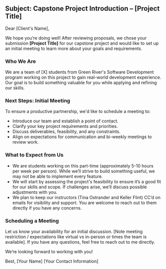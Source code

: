 ## Subject: Capstone Project Introduction – [Project Title]

Dear [Client's Name],

We hope you’re doing well! After reviewing proposals, we chose your submission **[Project Title]** for our capstone project and would like to set up an initial meeting to learn more about your goals and requirements.
### Who We Are

We are a team of [X] students from Green River's Software Development program working on this project to gain real-world development experience. Our goal is to build something valuable for you while applying and refining our skills.

### Next Steps: Initial Meeting

To ensure a productive partnership, we'd like to schedule a meeting to:

- Introduce our team and establish a point of contact.
- Clarify your key project requirements and priorities.
- Discuss deliverables, feasibility, and any constraints.
- Align on expectations for communication and bi-weekly meetings to review work.

### What to Expect from Us

- We are students working on this part-time (approximately 5-10 hours per week per person). While we’ll strive to build something useful, we may not be able to implement every feature.
- We will start by assessing the project's feasibility to ensure it’s a good fit for our skills and scope. If challenges arise, we’ll discuss possible adjustments with you.
- We plan to keep our instructors (Tina Ostrander and Keller Flint) CC’d on emails for visibility and support. You are welcome to reach out to them directly if you have any concerns.

### Scheduling a Meeting

Let us know your availability for an initial discussion. [Note meeting restriction / expectations like virtual vs in-person or times the team is available]. If you have any questions, feel free to reach out to me directly.

We’re looking forward to working with you!

Best,
[Your Name] 
[Your Contact Information]
